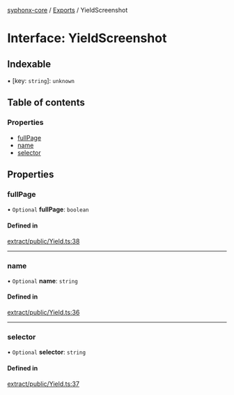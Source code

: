 [syphonx-core](../README.md) / [Exports](../modules.md) / YieldScreenshot

# Interface: YieldScreenshot

## Indexable

▪ [key: `string`]: `unknown`

## Table of contents

### Properties

- [fullPage](YieldScreenshot.md#fullpage)
- [name](YieldScreenshot.md#name)
- [selector](YieldScreenshot.md#selector)

## Properties

### fullPage

• `Optional` **fullPage**: `boolean`

#### Defined in

[extract/public/Yield.ts:38](https://github.com/dtempx/syphonx-core/blob/e4f4a4f/extract/public/Yield.ts#L38)

___

### name

• `Optional` **name**: `string`

#### Defined in

[extract/public/Yield.ts:36](https://github.com/dtempx/syphonx-core/blob/e4f4a4f/extract/public/Yield.ts#L36)

___

### selector

• `Optional` **selector**: `string`

#### Defined in

[extract/public/Yield.ts:37](https://github.com/dtempx/syphonx-core/blob/e4f4a4f/extract/public/Yield.ts#L37)
